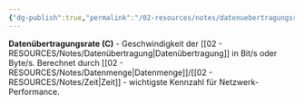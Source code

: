 ```yaml
---
{"dg-publish":true,"permalink":"/02-resources/notes/datenuebertragungsrate/","tags":["informatik/netzwerk/geschwindigkeit","übertragung/rate"],"noteIcon":"","updated":"2025-10-29T12:59:04.822+01:00"}
---
```



**Datenübertragungsrate (C)** - Geschwindigkeit der [[02 - RESOURCES/Notes/Datenübertragung\|Datenübertragung]] in Bit/s oder Byte/s.
Berechnet durch [[02 - RESOURCES/Notes/Datenmenge\|Datenmenge]]/[[02 - RESOURCES/Notes/Zeit\|Zeit]] - wichtigste Kennzahl für Netzwerk-Performance.